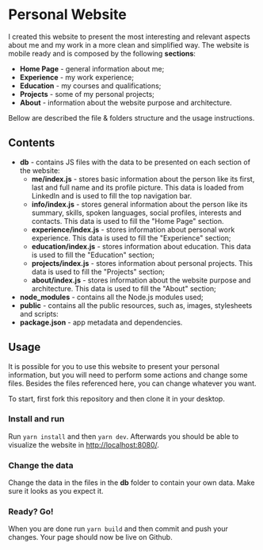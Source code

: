 # Personal Website

I created this website to present the most interesting and relevant aspects about me and my work in a more clean and simplified way. The website is mobile ready and is composed by the following **sections**:

- **Home Page** - general information about me;
- **Experience** - my work experience;
- **Education** - my courses and qualifications;
- **Projects** - some of my personal projects;
- **About** - information about the website purpose and architecture.

Bellow are described the file & folders structure and the usage instructions.

## Contents

- **db** - contains JS files with the data to be presented on each section of the website:
  - **me/index.js** - stores basic information about the person like its first, last and full name and its profile picture. This data is loaded from LinkedIn and is used to fill the top navigation bar.
  - **info/index.js** - stores general information about the person like its summary, skills, spoken languages, social profiles, interests and contacts. This data is used to fill the "Home Page" section.
  - **experience/index.js** - stores information about personal work experience. This data is used to fill the "Experience" section;
  - **education/index.js** - stores information about education. This data is used to fill the "Education" section;
  - **projects/index.js** - stores information about personal projects. This data is used to fill the "Projects" section;
  - **about/index.js** - stores information about the website purpose and architecture. This data is used to fill the "About" section;
- **node_modules** - contains all the Node.js modules used;
- **public** - contains all the public resources, such as, images, stylesheets and scripts:
- **package.json** - app metadata and dependencies.

## Usage

It is possible for you to use this website to present your personal information, but you will need to perform some actions and change some files. Besides the files referenced here, you can change whatever you want.

To start, first fork this repository and then clone it in your desktop.

### Install and run

Run `yarn install` and then `yarn dev`. Afterwards you should be able to visualize the website in [http://localhost:8080/](http://localhost:8080/). 

### Change the data

Change the data in the files in the **db** folder to contain your own data. Make sure it looks as you expect it.

### Ready? Go!

When you are done run `yarn build` and then commit and push your changes. Your page should now be live on Github.
